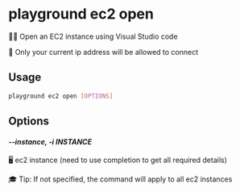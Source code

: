 # playground ec2 open

👨‍💻 Open an EC2 instance using Visual Studio code  
  
🔐 Only your current ip address will be allowed to connect

## Usage

```bash
playground ec2 open [OPTIONS]
```

## Options

#### *--instance, -i INSTANCE*

🖥️ ec2 instance (need to use completion to get all required details)  
  
🎓 Tip: If not specified, the command will apply to all ec2 instances


